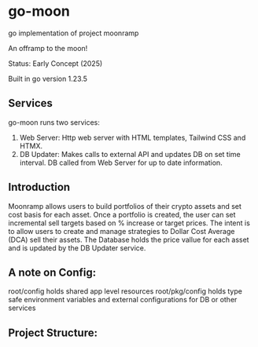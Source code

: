 # go-moon
go implementation of project moonramp 

An offramp to the moon!

Status: Early Concept (2025)

Built in go version 1.23.5

## Services
go-moon runs two services:

1. Web Server: Http web server with HTML templates, Tailwind CSS and HTMX. 
2. DB Updater: Makes calls to external API and updates DB on set time interval. DB called from Web Server for up to date information. 

## Introduction

Moonramp allows users to build portfolios of their crypto assets and set cost basis for each asset. Once a portfolio is created, the user can set incremental sell targets based on % increase or target prices. The intent is to allow users to create and manage strategies to Dollar Cost Average (DCA) sell their assets. The Database holds the price vallue for each asset and is updated by the DB Updater service. 

## A note on Config:

root/config holds shared app level resources
root/pkg/config holds type safe environment variables and external configurations for DB or other services

## Project Structure:
